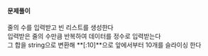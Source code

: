 #### 문제풀이
줄의 수를 입력받고 빈 리스트를 생성한다  
입력받은 줄의 수만큼 반복하여 데이터를 정수로 입력받는다  
그 합을 string으로 변환해 **[:10]**으로 앞에서부터 10개를 슬라이싱 한다